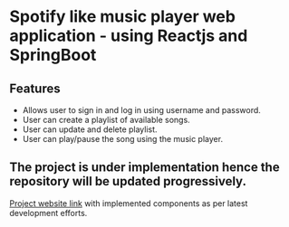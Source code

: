 # Spotify like music player web application - using Reactjs and SpringBoot 



## Features

* Allows user to sign in and log in using username and password.
* User can create a playlist of available songs.
* User can update and delete playlist.
* User can play/pause the song using the music player.


## The project is under implementation hence the repository will be updated progressively.

[Project website link](https://visionary-faun-d7e1c2.netlify.app/) with implemented components as per latest development efforts.
   
